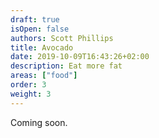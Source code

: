 ```yaml
---
draft: true
isOpen: false
authors: Scott Phillips
title: Avocado
date: 2019-10-09T16:43:26+02:00
description: Eat more fat
areas: ["food"]
order: 3
weight: 3
---
```


Coming soon.
